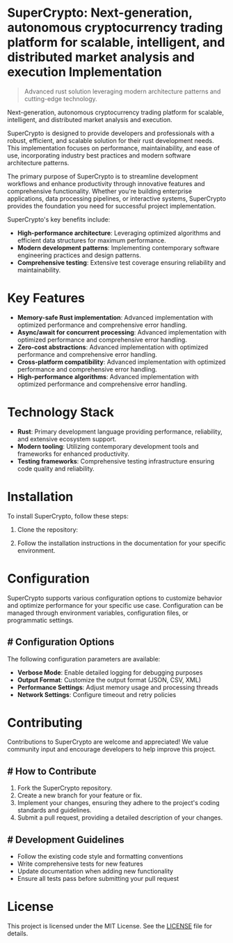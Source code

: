 <!-- fallback_SuperCrypto_20250802092115_63325 -->

# SuperCrypto: Next-generation, autonomous cryptocurrency trading platform for scalable, intelligent, and distributed market analysis and execution Implementation
> Advanced rust solution leveraging modern architecture patterns and cutting-edge technology.

Next-generation, autonomous cryptocurrency trading platform for scalable, intelligent, and distributed market analysis and execution.

SuperCrypto is designed to provide developers and professionals with a robust, efficient, and scalable solution for their rust development needs. This implementation focuses on performance, maintainability, and ease of use, incorporating industry best practices and modern software architecture patterns.

The primary purpose of SuperCrypto is to streamline development workflows and enhance productivity through innovative features and comprehensive functionality. Whether you're building enterprise applications, data processing pipelines, or interactive systems, SuperCrypto provides the foundation you need for successful project implementation.

SuperCrypto's key benefits include:

* **High-performance architecture**: Leveraging optimized algorithms and efficient data structures for maximum performance.
* **Modern development patterns**: Implementing contemporary software engineering practices and design patterns.
* **Comprehensive testing**: Extensive test coverage ensuring reliability and maintainability.

# Key Features

* **Memory-safe Rust implementation**: Advanced implementation with optimized performance and comprehensive error handling.
* **Async/await for concurrent processing**: Advanced implementation with optimized performance and comprehensive error handling.
* **Zero-cost abstractions**: Advanced implementation with optimized performance and comprehensive error handling.
* **Cross-platform compatibility**: Advanced implementation with optimized performance and comprehensive error handling.
* **High-performance algorithms**: Advanced implementation with optimized performance and comprehensive error handling.

# Technology Stack

* **Rust**: Primary development language providing performance, reliability, and extensive ecosystem support.
* **Modern tooling**: Utilizing contemporary development tools and frameworks for enhanced productivity.
* **Testing frameworks**: Comprehensive testing infrastructure ensuring code quality and reliability.

# Installation

To install SuperCrypto, follow these steps:

1. Clone the repository:


2. Follow the installation instructions in the documentation for your specific environment.

# Configuration

SuperCrypto supports various configuration options to customize behavior and optimize performance for your specific use case. Configuration can be managed through environment variables, configuration files, or programmatic settings.

## # Configuration Options

The following configuration parameters are available:

* **Verbose Mode**: Enable detailed logging for debugging purposes
* **Output Format**: Customize the output format (JSON, CSV, XML)
* **Performance Settings**: Adjust memory usage and processing threads
* **Network Settings**: Configure timeout and retry policies

# Contributing

Contributions to SuperCrypto are welcome and appreciated! We value community input and encourage developers to help improve this project.

## # How to Contribute

1. Fork the SuperCrypto repository.
2. Create a new branch for your feature or fix.
3. Implement your changes, ensuring they adhere to the project's coding standards and guidelines.
4. Submit a pull request, providing a detailed description of your changes.

## # Development Guidelines

* Follow the existing code style and formatting conventions
* Write comprehensive tests for new features
* Update documentation when adding new functionality
* Ensure all tests pass before submitting your pull request

# License

This project is licensed under the MIT License. See the [LICENSE](https://github.com/Muramatsuu/SuperCrypto/blob/main/LICENSE) file for details.
